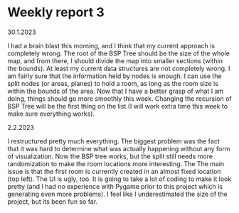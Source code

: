 # Weekly report 3

30.1.2023

I had a brain blast this morning, and I think that my current approach is completely wrong. The root of the BSP Tree should be the size of the whole map, and
from there, I should divide the map into smaller sections (within the bounds). At least my current data structures are not completely wrong. I am fairly sure that the information held by nodes is enough. I can use the split nodes (or areas, planes) to hold a room, as long as the room size is within the bounds of the area. Now that I have a better grasp of what I am doing, things should go more smoothly this week. Changing the recursion of BSP Tree will be the first thing on the list (I will work extra time this week to make sure everything works).

2.2.2023

I restructured pretty much everything. The biggest problem was the fact that it was hard to determine what was actually happening without
any form of visualization. Now the BSP tree works, but the split still needs more randomization to make the room locations more interesting. The
The main issue is that the first room is currently created in an almost fixed location (top left). The UI is ugly, too. It is going
to take a lot of coding to make it look pretty (and I had no experience with Pygame prior to this project which is generating even more problems).
I feel like I underestimated the size of the project, but its been fun so far.
